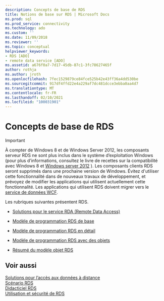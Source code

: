 ```yaml
---
description: Concepts de base de RDS
title: Notions de base sur RDS | Microsoft Docs
ms.prod: sql
ms.prod_service: connectivity
ms.technology: ado
ms.custom: ''
ms.date: 11/09/2018
ms.reviewer: ''
ms.topic: conceptual
helpviewer_keywords:
- RDS [ADO]
- remote data service [ADO]
ms.assetid: a676f0a7-7d17-45db-87c1-3fc78627465f
author: rothja
ms.author: jroth
ms.openlocfilehash: 7fec1529879ce84fce525b42e43ff36a4dd530be
ms.sourcegitcommit: 917df4ffd22e4a229af7dc481dcce3ebba0aa4d7
ms.translationtype: MT
ms.contentlocale: fr-FR
ms.lasthandoff: 02/10/2021
ms.locfileid: "100031901"
---
```

# <a name="rds-fundamentals"></a>Concepts de base de RDS
> [!IMPORTANT]
>  À compter de Windows 8 et de Windows Server 2012, les composants serveur RDS ne sont plus inclus dans le système d’exploitation Windows (pour plus d’informations, consultez le livre de recettes sur la compatibilité avec Windows 8 et [Windows server 2012](https://www.microsoft.com/download/details.aspx?id=27416) ). Les composants clients RDS seront supprimés dans une prochaine version de Windows. Évitez d'utiliser cette fonctionnalité dans de nouveaux travaux de développement, et prévoyez de modifier les applications qui utilisent actuellement cette fonctionnalité. Les applications qui utilisent RDS doivent migrer vers le [service de données WCF](/dotnet/framework/wcf/).  
  
 Les rubriques suivantes présentent RDS.  
  
-   [Solutions pour le service RDA (Remote Data Access)](./solutions-for-remote-data-access.md)  
  
-   [Modèle de programmation RDS de base](./basic-rds-programming-model.md)  
  
-   [Modèle de programmation RDS en détail](./rds-programming-model-in-detail.md)  
  
-   [Modèle de programmation RDS avec des objets](./rds-programming-model-with-objects.md)  
  
-   [Résumé du modèle objet RDS](./rds-object-model-summary.md)  
  
## <a name="see-also"></a>Voir aussi  
 [Solutions pour l’accès aux données à distance](./solutions-for-remote-data-access.md)   
 [Scénario RDS](./rds-scenario.md)   
 [Didacticiel RDS](./rds-tutorial.md)   
 [Utilisation et sécurité de RDS](./rds-usage-and-security.md)
